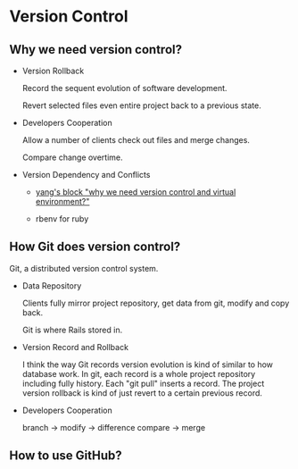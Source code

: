 # Version Control
## Why we need version control?


- Version Rollback

	Record the sequent evolution of software development.

	Revert selected files even entire project back to a previous state.

- Developers Cooperation
	
    Allow a number of clients check out files and merge changes.
    
    Compare change overtime.

- Version Dependency and Conflicts

	- [yang's block "why we need version control and virtual environment?"](http://blog.yangliu.online/2016/07/29/when-do-we-need-revision-managing-and-virtual-environment-md/)
    
    - rbenv for ruby

## How Git does version control?

Git, a distributed version control system.

- Data Repository

	Clients fully mirror project repository, get data from git, modify and copy back.

	Git is where Rails stored in.

- Version Record and Rollback

	I think the way Git records version evolution is kind of similar to how database work. In git, each record is a whole project repository including fully history. Each "git pull" inserts a record. The project version rollback is kind of just revert to a certain previous record.
    
- Developers Cooperation

	branch -> modify -> difference compare -> merge 


## How to use GitHub?







